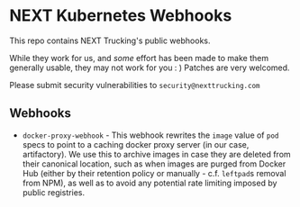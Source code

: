 NEXT Kubernetes Webhooks
========================

This repo contains NEXT Trucking's public webhooks.

While they work for us, and _some_ effort has been made to make them
generally usable, they may not work for you : )  Patches are very welcomed.

Please submit security vulnerabilities to `security@nexttrucking.com`

Webhooks
--------

- `docker-proxy-webhook` - This webhook rewrites the `image` value of `pod` specs to point to a
    caching docker proxy server (in our case, artifactory).  We use this to archive images in
    case they are deleted from their canonical location, such as when images are purged from
    Docker Hub (either by their retention policy or manually - c.f. `leftpad`s removal from NPM),
    as well as to avoid any potential rate limiting imposed by public registries.
